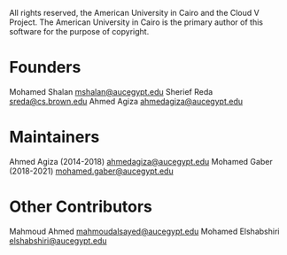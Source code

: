 All rights reserved, the American University in Cairo and the Cloud V Project. The American University in Cairo is the primary author of this software for the purpose of copyright.

# Founders
Mohamed Shalan <mshalan@aucegypt.edu>
Sherief Reda <sreda@cs.brown.edu>
Ahmed Agiza <ahmedagiza@aucegypt.edu>

# Maintainers
Ahmed Agiza (2014-2018) <ahmedagiza@aucegypt.edu>
Mohamed Gaber (2018-2021) <mohamed.gaber@aucegypt.edu>

# Other Contributors
Mahmoud Ahmed <mahmoudalsayed@aucegypt.edu>
Mohamed Elshabshiri <elshabshiri@aucegypt.edu>
